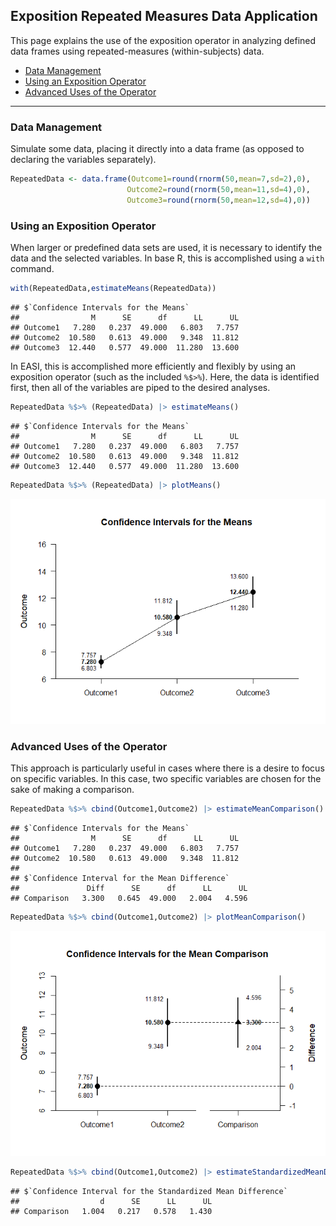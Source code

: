 
## Exposition Repeated Measures Data Application

This page explains the use of the exposition operator in analyzing
defined data frames using repeated-measures (within-subjects) data.

- [Data Management](#data-management)
- [Using an Exposition Operator](#using-an-exposition-operator)
- [Advanced Uses of the Operator](#advanced-uses-of-the-operator)

------------------------------------------------------------------------

### Data Management

Simulate some data, placing it directly into a data frame (as opposed to
declaring the variables separately).

``` r
RepeatedData <- data.frame(Outcome1=round(rnorm(50,mean=7,sd=2),0),
                          Outcome2=round(rnorm(50,mean=11,sd=4),0),
                          Outcome3=round(rnorm(50,mean=12,sd=4),0))
```

### Using an Exposition Operator

When larger or predefined data sets are used, it is necessary to
identify the data and the selected variables. In base R, this is
accomplished using a `with` command.

``` r
with(RepeatedData,estimateMeans(RepeatedData))
```

    ## $`Confidence Intervals for the Means`
    ##                M      SE      df      LL      UL
    ## Outcome1   7.280   0.237  49.000   6.803   7.757
    ## Outcome2  10.580   0.613  49.000   9.348  11.812
    ## Outcome3  12.440   0.577  49.000  11.280  13.600

In EASI, this is accomplished more efficiently and flexibly by using an
exposition operator (such as the included `%$>%`). Here, the data is
identified first, then all of the variables are piped to the desired
analyses.

``` r
RepeatedData %$>% (RepeatedData) |> estimateMeans()
```

    ## $`Confidence Intervals for the Means`
    ##                M      SE      df      LL      UL
    ## Outcome1   7.280   0.237  49.000   6.803   7.757
    ## Outcome2  10.580   0.613  49.000   9.348  11.812
    ## Outcome3  12.440   0.577  49.000  11.280  13.600

``` r
RepeatedData %$>% (RepeatedData) |> plotMeans()
```

![](figures/Exposition-Repeated-Basic-1.png)<!-- -->

### Advanced Uses of the Operator

This approach is particularly useful in cases where there is a desire to
focus on specific variables. In this case, two specific variables are
chosen for the sake of making a comparison.

``` r
RepeatedData %$>% cbind(Outcome1,Outcome2) |> estimateMeanComparison()
```

    ## $`Confidence Intervals for the Means`
    ##                M      SE      df      LL      UL
    ## Outcome1   7.280   0.237  49.000   6.803   7.757
    ## Outcome2  10.580   0.613  49.000   9.348  11.812
    ## 
    ## $`Confidence Interval for the Mean Difference`
    ##               Diff      SE      df      LL      UL
    ## Comparison   3.300   0.645  49.000   2.004   4.596

``` r
RepeatedData %$>% cbind(Outcome1,Outcome2) |> plotMeanComparison()
```

![](figures/Exposition-Repeated-Comparison-1.png)<!-- -->

``` r
RepeatedData %$>% cbind(Outcome1,Outcome2) |> estimateStandardizedMeanDifference()
```

    ## $`Confidence Interval for the Standardized Mean Difference`
    ##                  d      SE      LL      UL
    ## Comparison   1.004   0.217   0.578   1.430
